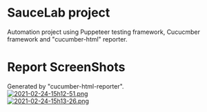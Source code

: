 # SauceLab project  
Automation project using Puppeteer testing framework, Cucucmber framework and "cucumber-html" reporter.
# Report ScreenShots    
Generated by "cucumber-html-reporter".   
[![2021-02-24-15h12-51.png](https://i.postimg.cc/rFDd8dps/2021-02-24-15h12-51.png)](https://postimg.cc/ykz6j8cC)   
[![2021-02-24-15h13-26.png](https://i.postimg.cc/vBX1mf9g/2021-02-24-15h13-26.png)](https://postimg.cc/tZZRS1Bp)